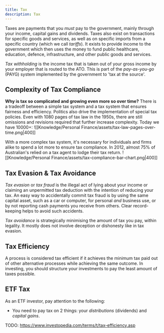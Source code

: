 ```yaml
---
title: Tax
description: Tax
---
```


Taxes are payments that you *must* pay to the government, mainly through your income, capital gains and dividends. Taxes also exist on transactions for specific goods and services, as well as on specific imports from a specific country (which we call *tariffs*). It exists to provide income to the government which then uses the money to fund public healthcare, education, defence, infrastructure, and other public goods and services.

*Tax withholding* is the income tax that is taken out of your gross income by your employer that is routed to the ATO. This is part of the *pay-as-you-go* (PAYG) system implemented by the government to 'tax at the source'.

## Complexity of Tax Compliance
**Why is tax so complicated and growing even more so over time?** There is a tradeoff between a simple tax system and a tax system that ensures fairness and efficiency. Politics also drive the implementation of special tax policies. Even with 1080 pages of tax law in the 1950s, there are still omissions and revisions required that further increase complexity. Today we have 10000+:
![[Knowledge/Personal Finance/assets/tax-law-pages-over-time.png|400]]

With a more complex tax system, it's necessary for individuals and firms alike to spend a lot more to ensure tax compliance. In 2012, almost 75% of Australian's relied on a tax agent to lodge their tax return.
![[Knowledge/Personal Finance/assets/tax-compliance-bar-chart.png|400]]

## Tax Evasion & Tax Avoidance
*Tax evasion* or *tax fraud* is the illegal act of lying about your income or claiming an unpermitted tax deduction with the intention of reducing your tax. An easy way to accidentally commit tax fraud is by using the same capital asset, such as a car or computer, for personal *and* business use, or by not reporting cash payments you receive from others. Clear record-keeping helps to avoid such accidents. 

*Tax avoidance* is strategically minimising the amount of tax you pay, within legality. It mostly does not involve deception or dishonesty like in tax evasion.

## Tax Efficiency
A process is considered tax efficient if it achieves the minimum tax paid out of other alternative processes while achieving the same outcome. In investing, you should structure your investments to pay the least amount of taxes possible.

## ETF Tax
As an ETF investor, pay attention to the following:
- You need to pay tax on 2 things: your *distributions* (dividends) and *capital gains*.




TODO: https://www.investopedia.com/terms/t/tax-efficiency.asp


